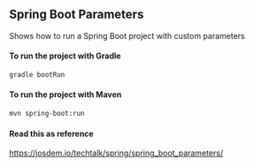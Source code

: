 Spring Boot Parameters
----------------------------------------------

Shows how to run a Spring Boot project with custom parameters

#### To run the project with Gradle

```bash
gradle bootRun
```

#### To run the project with Maven

```bash
mvn spring-boot:run
```

#### Read this as reference

https://josdem.io/techtalk/spring/spring_boot_parameters/
